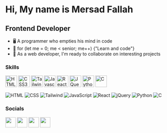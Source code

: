 Hi, My name is Mersad Fallah
===============================

Frontend Developer
-----------------------------

*   🖥️  A programmer who empties his mind in code
*   🚀  for (let me = 0; me < senior; me++) {"Learn and code"}         
*   🤝  As a web developer, I'm ready to collaborate on interesting projects
                  
### Skills
<p align="left">
  <img src="https://raw.githubusercontent.com/danielcranney/readme-generator/main/public/icons/skills/html5-colored.svg" width="36" height="36" alt="HTML5" />
  <img src="https://raw.githubusercontent.com/danielcranney/readme-generator/main/public/icons/skills/css3-colored.svg" width="36" height="36" alt="CSS3" />
  <img src="https://raw.githubusercontent.com/danielcranney/readme-generator/main/public/icons/skills/tailwindcss-colored.svg" width="36" height="36" alt="Tailwind" />
  <img src="https://raw.githubusercontent.com/danielcranney/readme-generator/main/public/icons/skills/javascript-colored.svg" width="36" height="36" alt="Javascript" />
  <img src="https://raw.githubusercontent.com/danielcranney/readme-generator/main/public/icons/skills/react-colored.svg" width="36" height="36" alt="React" />
  <img src="https://raw.githubusercontent.com/danielcranney/readme-generator/main/public/icons/skills/jquery-colored.svg" width="36" height="36" alt="JQuery" />
  <img src="https://raw.githubusercontent.com/danielcranney/readme-generator/main/public/icons/skills/python-colored.svg" width="36" height="36" alt="Python" />
  <img src="https://raw.githubusercontent.com/danielcranney/readme-generator/main/public/icons/skills/c-colored.svg" width="36" height="36" alt="C" />
</p>

                    
![HTML](https://img.shields.io/badge/HTML-100%25-brightgreen)
![CSS](https://img.shields.io/badge/CSS-100%25-orange)
![Tailwind](https://img.shields.io/badge/Tailwind-80%25-blue)
![JavaScript](https://img.shields.io/badge/JavaScript-80%25-yellow)
![React](https://img.shields.io/badge/React-50%25-blue)
![jQuery](https://img.shields.io/badge/jQuery-50%25-blue)
![Python](https://img.shields.io/badge/Python-35%25-yellow)
![C](https://img.shields.io/badge/C-15%25-blue)

### Socials
                  
<p align="left">
  <a href="https://www.instagram.com/mersad_.fallah" target="_blank" rel="noreferrer"><img src="https://raw.githubusercontent.com/danielcranney/readme-generator/main/public/icons/socials/instagram.svg" width="32" height="32"/></a>    
  <a href="https://www.github.com/mersad-Bxtrue" target="_blank" rel="noreferrer"><img src="https://raw.githubusercontent.com/danielcranney/readme-generator/main/public/icons/socials/github-dark.svg" width="32" height="32"/></a>    
  <a href="https://www.linkedin.com/in/mersad-fallah/" target="_blank" rel="noreferrer"><img src="https://raw.githubusercontent.com/danielcranney/readme-generator/main/public/icons/socials/linkedin.svg" width="32" height="32"/></a>    
  <a href="https://twitter.com/Mersad_dev" target="_blank" rel="noreferrer"><img src="https://raw.githubusercontent.com/danielcranney/readme-generator/main/public/icons/socials/twitter.svg" width="32" height="32"/></a>    
</p>







